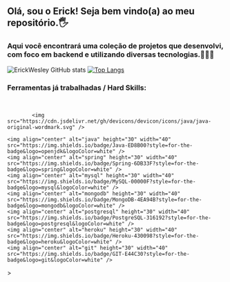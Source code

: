 ## Olá, sou o Erick! Seja bem vindo(a) ao meu repositório.🖐️
### Aqui você encontrará uma coleção de projetos que desenvolvi, com foco em backend e utilizando diversas tecnologias.👨🏽‍💻

![ErickWesley GitHub stats](https://github-readme-stats.vercel.app/api?username=ErickWesley&show_icons=true&theme=dracula)
[![Top Langs](https://github-readme-stats.vercel.app/api/top-langs/?username=ErickWesley&layout=compact&theme=dracula)](https://github.com/anuraghazra/github-readme-stats)



### Ferramentas já trabalhadas / Hard Skills:

<div style="display: inline_block"><br/>
    
            <img src="https://cdn.jsdelivr.net/gh/devicons/devicon/icons/java/java-original-wordmark.svg" />
          
    <img align="center" alt="java" height="30" width="40"  src="https://img.shields.io/badge/Java-ED8B00?style=for-the-badge&logo=openjdk&logoColor=white" />
    <img align="center" alt="spring" height="30" width="40"  src="https://img.shields.io/badge/Spring-6DB33F?style=for-the-badge&logo=spring&logoColor=white" />
    <img align="center" alt="mysql" height="30" width="40"  src="https://img.shields.io/badge/MySQL-00000F?style=for-the-badge&logo=mysql&logoColor=white" />
    <img align="center" alt="mongodb" height="30" width="40"  src="https://img.shields.io/badge/MongoDB-4EA94B?style=for-the-badge&logo=mongodb&logoColor=white" />
    <img align="center" alt="postgresql" height="30" width="40"  src="https://img.shields.io/badge/PostgreSQL-316192?style=for-the-badge&logo=postgresql&logoColor=white" />
    <img align="center" alt="heroku" height="30" width="40"  src="https://img.shields.io/badge/Heroku-430098?style=for-the-badge&logo=heroku&logoColor=white" />
    <img align="center" alt="git" height="30" width="40"  src="https://img.shields.io/badge/GIT-E44C30?style=for-the-badge&logo=git&logoColor=white" />
</div>>
